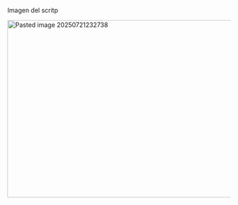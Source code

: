 Imagen del scritp

<img width="1276" height="400" alt="Pasted image 20250721232738" src="https://github.com/user-attachments/assets/bd97e6c3-d5ca-4064-849b-d7cd79a89afe" />
